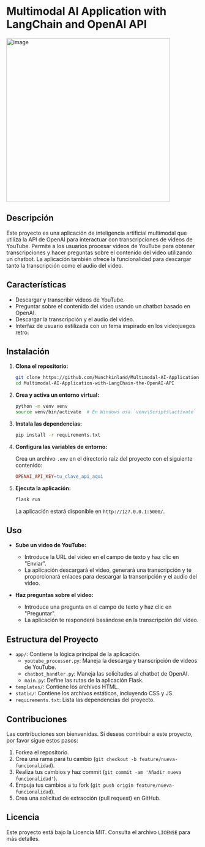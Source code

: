 # Multimodal AI Application with LangChain and OpenAI API

<img width="427" alt="image" src="https://github.com/user-attachments/assets/aa46b398-76a7-4d7b-b5a6-e5e674467bbf">

## Descripción

Este proyecto es una aplicación de inteligencia artificial multimodal que utiliza la API de OpenAI para interactuar con transcripciones de videos de YouTube. Permite a los usuarios procesar videos de YouTube para obtener transcripciones y hacer preguntas sobre el contenido del video utilizando un chatbot. La aplicación también ofrece la funcionalidad para descargar tanto la transcripción como el audio del video.

## Características

- Descargar y transcribir videos de YouTube.
- Preguntar sobre el contenido del video usando un chatbot basado en OpenAI.
- Descargar la transcripción y el audio del video.
- Interfaz de usuario estilizada con un tema inspirado en los videojuegos retro.

## Instalación

1. **Clona el repositorio:**

    ```bash
    git clone https://github.com/Munchkinland/Multimodal-AI-Application-with-LangChain-the-OpenAI-API.git
    cd Multimodal-AI-Application-with-LangChain-the-OpenAI-API
    ```

2. **Crea y activa un entorno virtual:**

    ```bash
    python -m venv venv
    source venv/bin/activate  # En Windows usa `venv\Scripts\activate`
    ```

3. **Instala las dependencias:**

    ```bash
    pip install -r requirements.txt
    ```

4. **Configura las variables de entorno:**

    Crea un archivo `.env` en el directorio raíz del proyecto con el siguiente contenido:

    ```makefile
    OPENAI_API_KEY=tu_clave_api_aqui
    ```

5. **Ejecuta la aplicación:**

    ```bash
    flask run
    ```

    La aplicación estará disponible en `http://127.0.0.1:5000/`.

## Uso

- **Sube un video de YouTube:**
  - Introduce la URL del video en el campo de texto y haz clic en "Enviar".
  - La aplicación descargará el video, generará una transcripción y te proporcionará enlaces para descargar la transcripción y el audio del video.

- **Haz preguntas sobre el video:**
  - Introduce una pregunta en el campo de texto y haz clic en "Preguntar".
  - La aplicación te responderá basándose en la transcripción del video.

## Estructura del Proyecto

- `app/`: Contiene la lógica principal de la aplicación.
  - `youtube_processor.py`: Maneja la descarga y transcripción de videos de YouTube.
  - `chatbot_handler.py`: Maneja las solicitudes al chatbot de OpenAI.
  - `main.py`: Define las rutas de la aplicación Flask.
- `templates/`: Contiene los archivos HTML.
- `static/`: Contiene los archivos estáticos, incluyendo CSS y JS.
- `requirements.txt`: Lista las dependencias del proyecto.

## Contribuciones

Las contribuciones son bienvenidas. Si deseas contribuir a este proyecto, por favor sigue estos pasos:

1. Forkea el repositorio.
2. Crea una rama para tu cambio (`git checkout -b feature/nueva-funcionalidad`).
3. Realiza tus cambios y haz commit (`git commit -am 'Añadir nueva funcionalidad'`).
4. Empuja tus cambios a tu fork (`git push origin feature/nueva-funcionalidad`).
5. Crea una solicitud de extracción (pull request) en GitHub.

## Licencia

Este proyecto está bajo la Licencia MIT. Consulta el archivo `LICENSE` para más detalles.
